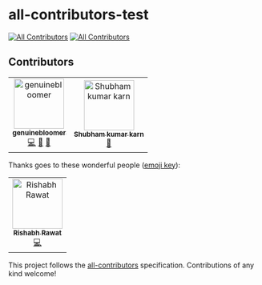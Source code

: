 # all-contributors-test
[![All Contributors](https://img.shields.io/badge/all_contributors-2-orange.svg?style=flat-square)](#contributors)
[![All Contributors](https://img.shields.io/badge/all_contributors-1-orange.svg?style=flat-square)](#contributors)
## Contributors

<!-- ALL-CONTRIBUTORS-LIST:START - Do not remove or modify this section -->
<!-- prettier-ignore -->
<table><tr><td align="center"><a href="https://github.com/genuinebloomer"><img src="https://avatars1.githubusercontent.com/u/49398776?v=4" width="100px;" alt="genuinebloomer"/><br /><sub><b>genuinebloomer</b></sub></a><br /><a href="https://github.com/Rishabh570/all-contributors-test/commits?author=genuinebloomer" title="Code">💻</a> <a href="https://github.com/Rishabh570/all-contributors-test/commits?author=genuinebloomer" title="Documentation">📖</a> <a href="#design-genuinebloomer" title="Design">🎨</a></td><td align="center"><a href="https://github.com/skkarn02"><img src="https://avatars1.githubusercontent.com/u/38033673?v=4" width="100px;" alt="Shubham kumar karn"/><br /><sub><b>Shubham kumar karn</b></sub></a><br /><a href="https://github.com/Rishabh570/all-contributors-test/commits?author=skkarn02" title="Documentation">📖</a></td></tr></table>


<!-- ALL-CONTRIBUTORS-LIST:END -->
Thanks goes to these wonderful people ([emoji key](https://allcontributors.org/docs/en/emoji-key)):

<!-- ALL-CONTRIBUTORS-LIST:START - Do not remove or modify this section -->
<!-- prettier-ignore -->
<table><tr><td align="center"><a href="http://rishabh570.me"><img src="https://avatars0.githubusercontent.com/u/25483260?v=4" width="100px;" alt="Rishabh Rawat"/><br /><sub><b>Rishabh Rawat</b></sub></a><br /><a href="https://github.com/Rishabh570/all-contributors-test/commits?author=rishabh570" title="Code">💻</a></td></tr></table>

<!-- ALL-CONTRIBUTORS-LIST:END -->

This project follows the [all-contributors](https://github.com/all-contributors/all-contributors) specification. Contributions of any kind welcome!
